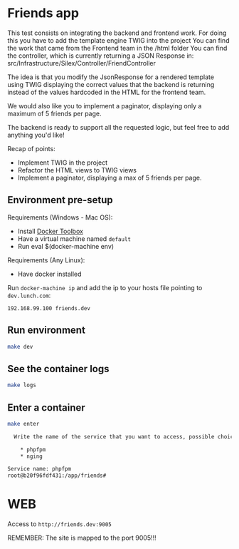 # Friends app
This test consists on integrating the backend and frontend work.
For doing this you have to add the template engine TWIG into the project
You can find the work that came from the Frontend team in the /html folder
You can find the controller, which is currently returning a JSON Response in:
src/Infrastructure/Silex/Controller/FriendController

The idea is that you modify the JsonResponse for a rendered template using TWIG displaying the correct values that the backend is returning
instead of the values hardcoded in the HTML for the frontend team.

We would also like you to implement a paginator, displaying only a maximum of 5 friends per page.

The backend is ready to support all the requested logic, but feel free to add anything you'd like!

Recap of points:
* Implement TWIG in the project
* Refactor the HTML views to TWIG views
* Implement a paginator, displaying a max of 5 friends per page.

## Environment pre-setup

Requirements (Windows - Mac OS):

* Install [Docker Toolbox](https://www.docker.com/products/docker-toolbox)
* Have a virtual machine named `default`
* Run eval $(docker-machine env)

Requirements (Any Linux):

* Have docker installed

Run `docker-machine ip` and add the ip to your hosts file pointing to `dev.lunch.com`:

```
192.168.99.100 friends.dev
```

## Run environment

```bash
make dev
```

## See the container logs

```bash
make logs
```

## Enter a container

```bash
make enter

  Write the name of the service that you want to access, possible choices are:

    * phpfpm
    * nging

Service name: phpfpm
root@b20f96fdf431:/app/friends#
```

# WEB

Access to `http://friends.dev:9005`

REMEMBER: The site is mapped to the port 9005!!!